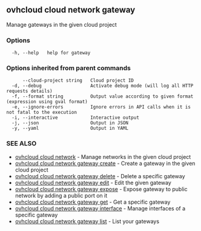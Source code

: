 ## ovhcloud cloud network gateway

Manage gateways in the given cloud project

### Options

```
  -h, --help   help for gateway
```

### Options inherited from parent commands

```
      --cloud-project string   Cloud project ID
  -d, --debug                  Activate debug mode (will log all HTTP requests details)
  -f, --format string          Output value according to given format (expression using gval format)
  -e, --ignore-errors          Ignore errors in API calls when it is not fatal to the execution
  -i, --interactive            Interactive output
  -j, --json                   Output in JSON
  -y, --yaml                   Output in YAML
```

### SEE ALSO

* [ovhcloud cloud network](ovhcloud_cloud_network.md)	 - Manage networks in the given cloud project
* [ovhcloud cloud network gateway create](ovhcloud_cloud_network_gateway_create.md)	 - Create a gateway in the given cloud project
* [ovhcloud cloud network gateway delete](ovhcloud_cloud_network_gateway_delete.md)	 - Delete a specific gateway
* [ovhcloud cloud network gateway edit](ovhcloud_cloud_network_gateway_edit.md)	 - Edit the given gateway
* [ovhcloud cloud network gateway expose](ovhcloud_cloud_network_gateway_expose.md)	 - Expose gateway to public network by adding a public port on it
* [ovhcloud cloud network gateway get](ovhcloud_cloud_network_gateway_get.md)	 - Get a specific gateway
* [ovhcloud cloud network gateway interface](ovhcloud_cloud_network_gateway_interface.md)	 - Manage interfaces of a specific gateway
* [ovhcloud cloud network gateway list](ovhcloud_cloud_network_gateway_list.md)	 - List your gateways

